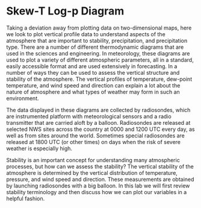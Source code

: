 # Skew-T Log-p Diagram

Taking a deviation away from plotting data on two-dimensional maps, here we look
to plot vertical profile data to understand aspects of the atmosphere that
are important to stability, precipitation, and precipitation type. There
are a number of different thermodynamic diagrams that are used in
the sciences and engineering. In meteorology, these diagrams are used to
plot a variety of different atmospheric parameters, all in a standard,
easily accessible format and are used extensively in forecasting. In a
number of ways they can be used to assess the vertical structure and stability of
the atmosphere. The vertical profiles of temperature, dew-point
temperature, and wind speed and direction can explain a lot about the
nature of atmosphere and what types of weather may form in such an
environment.

The data displayed in these diagrams are collected by radiosondes, which
are instrumented platform with meteorological sensors and a radio
transmitter that are carried aloft by a balloon. Radiosondes are
released at selected NWS sites across the country at 0000 and 1200 UTC
every day, as well as from sites around the world. Sometimes special
radiosondes are released at 1800 UTC (or other times) on days when the
risk of severe weather is especially high.

Stability is an important concept for understanding many atmospheric
processes, but how can we assess the stability? The vertical stability
of the atmosphere is determined by the vertical distribution of
temperature, pressure, and wind speed and direction. These measurements
are obtained by launching radiosondes with a big balloon. In this lab we
will first review stability terminology and then discuss how we can plot
our variables in a helpful fashion.